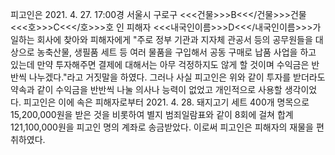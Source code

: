 피고인은 2021. 4. 27. 17:00경 서울시 구로구 <<<건물>>>B<<</건물>>>건물 <<<호>>>C<<</호>>>호 인 피해자 <<<내국인이름>>>D<<</내국인이름>>>가 일하는 회사에 찾아와 피해자에게 "주로 정부 기관과 지자체 관공서 등의 공무원들을 대상으로 농축산물, 생필품 세트 등 여러 물품을 구입해서 공동 구매로 납품 사업을 하고 있는데 만약 투자해주면 결제에 대해서는 아무 걱정하지도 않게 할 것이며 수익금은 반반씩 나누겠다."라고 거짓말을 하였다.
그러나 사실 피고인은 위와 같이 투자를 받더라도 약속과 같이 수익금을 반반씩 나눌 의사나 능력이 없었고 개인적으로 사용할 생각이었다.
피고인은 이에 속은 피해자로부터 2021. 4. 28. 돼지고기 세트 400개 명목으로 15,200,000원을 받은 것을 비롯하여 별지 범죄일람표와 같이 8회에 걸쳐 합계 121,100,000원을 피고인 명의 계좌로 송금받았다.
이로써 피고인은 피해자의 재물을 편취하였다.